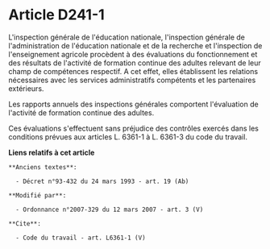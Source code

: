 # Article D241-1

L'inspection générale de l'éducation nationale, l'inspection générale de l'administration de l'éducation nationale et de la
recherche et l'inspection de l'enseignement agricole procèdent à des évaluations du fonctionnement et des résultats de
l'activité de formation continue des adultes relevant de leur champ de compétences respectif. A cet effet, elles établissent
les relations nécessaires avec les services administratifs compétents et les partenaires extérieurs. 

Les rapports annuels des inspections générales comportent l'évaluation de l'activité de formation continue des adultes. 

Ces évaluations s'effectuent sans préjudice des contrôles exercés dans les conditions prévues aux articles L. 6361-1 à L.
6361-3 du code du travail.

**Liens relatifs à cet article**

	**Anciens textes**:

	  - Décret n°93-432 du 24 mars 1993 - art. 19 (Ab)

	**Modifié par**:

	  - Ordonnance n°2007-329 du 12 mars 2007 - art. 3 (V)

	**Cite**:

	  - Code du travail - art. L6361-1 (V)
